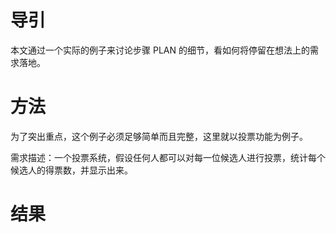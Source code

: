 # 导引

本文通过一个实际的例子来讨论步骤 PLAN 的细节，看如何将停留在想法上的需求落地。

# 方法

为了突出重点，这个例子必须足够简单而且完整，这里就以投票功能为例子。

需求描述：一个投票系统，假设任何人都可以对每一位候选人进行投票，统计每个候选人的得票数，并显示出来。



# 结果
